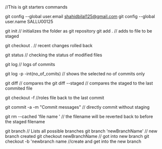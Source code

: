 //This is git starters commands

git config --global user.email shahidbilal125@gmail.com
git config --global user.name SALLU00125

git init  // initializes the folder as git repository
git add . // adds to file to be staged

git checkout . // recent changes rolled back

git status // checking the status of modified files

git log // logs of commits

git log -p -int(no_of_comits) // shows the selected no of commits only

git diff // compares the
git diff --staged // compares the staged to the last commited file

git checkout -f //roles file back to the last commit

git commit -a -m "Commit messages" // directly commit without staging

git rm --cached 'file name ' // the filename will be reverted back to before the staged filename

git branch // Lists all possible branches
git branch 'newBranchName' // new branch created
git checkout newBranchName // got into new branch
git checkout -b 'newbranch name //create and get into the new branch
